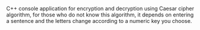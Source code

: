 C++ console application for encryption and decryption using Caesar cipher algorithm, for those who do not know this algorithm, it depends on entering a sentence and the letters change according to a numeric key you choose.
